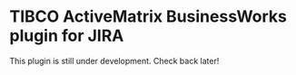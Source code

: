 # TIBCO ActiveMatrix BusinessWorks plugin for JIRA

This plugin is still under development. Check back later!
